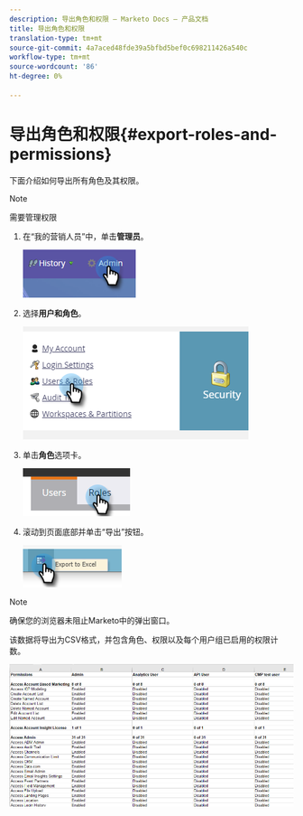 ```yaml
---
description: 导出角色和权限 — Marketo Docs — 产品文档
title: 导出角色和权限
translation-type: tm+mt
source-git-commit: 4a7aced48fde39a5bfbd5bef0c698211426a540c
workflow-type: tm+mt
source-wordcount: '86'
ht-degree: 0%

---
```



# 导出角色和权限{#export-roles-and-permissions}

下面介绍如何导出所有角色及其权限。

>[!NOTE]
>
>需要管理权限

1. 在“我的营销人员”中，单击&#x200B;**管理员**。

   ![](assets/export-roles-and-permissions-1.png)

1. 选择&#x200B;**用户和角色**。

   ![](assets/export-roles-and-permissions-2.png)

1. 单击&#x200B;**角色**&#x200B;选项卡。

   ![](assets/export-roles-and-permissions-3.png)

1. 滚动到页面底部并单击“导出”按钮。

   ![](assets/export-roles-and-permissions-4.png)

>[!NOTE]
>
>确保您的浏览器未阻止Marketo中的弹出窗口。

该数据将导出为CSV格式，并包含角色、权限以及每个用户组已启用的权限计数。

![](assets/export-roles-and-permissions-5.png)
